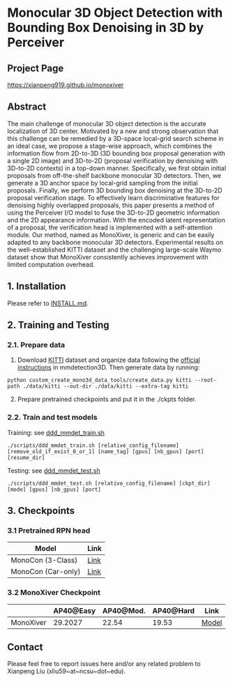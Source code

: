   # Monocular 3D Object Detection with Bounding Box Denoising in 3D by Perceiver

  ## Project Page

https://xianpeng919.github.io/monoxiver

## Abstract

The main challenge of monocular 3D object detection is the accurate localization of 3D center. Motivated by a new and strong observation that this challenge can be remedied by a 3D-space local-grid search scheme in an ideal case, we propose a stage-wise approach, which combines the information flow from 2D-to-3D (3D bounding box proposal generation with a single 2D image) and 3D-to-2D (proposal verification by denoising with 3D-to-2D contexts) in a top-down manner. Specifically, we first obtain initial proposals from off-the-shelf backbone monocular 3D detectors. Then, we generate a 3D anchor space by local-grid sampling from the initial proposals. Finally, we perform 3D bounding box denoising at the 3D-to-2D proposal verification stage. To effectively learn discriminative features for denoising highly overlapped proposals, this paper presents a method of using the Perceiver I/O model to fuse the 3D-to-2D geometric information and the 2D appearance information. With the encoded latent representation of a proposal, the verification head is implemented with a self-attention module. Our method, named as MonoXiver, is generic and can be easily adapted to any backbone monocular 3D detectors. Experimental results on the well-established KITTI dataset and the challenging large-scale Waymo dataset show that MonoXiver consistently achieves improvement with limited computation overhead.

## 1. Installation

Please refer to [INSTALL.md](install.md).

## 2. Training and Testing

### 2.1. Prepare data

1) Download [KITTI](http://www.cvlibs.net/datasets/kitti/eval_object.php?obj_benchmark=3d) dataset and organize data 
 following the [official instructions](https://mmdetection3d.readthedocs.io/en/latest/)
  in mmdetection3D. Then generate data by running:
  
```
python custom_create_mono3d_data_tools/create_data.py kitti --root-path ./data/kitti --out-dir ./data/kitti --extra-tag kitti
```

2) Prepare pretrained checkpoints and put it in the ./ckpts folder.

### 2.2. Train and test models

Training: see [ddd_mmdet_train.sh](./scripts/ddd_mmdet_train.sh)

```
./scripts/ddd_mmdet_train.sh [relative_config_filename] [remove_old_if_exist_0_or_1] [name_tag] [gpus] [nb_gpus] [port] [resume_dir]
```

Testing: see [ddd_mmdet_test.sh](./scripts/ddd_mmdet_test.sh)

```
./scripts/ddd_mmdet_test.sh [relative_config_filename] [ckpt_dir] [mode] [gpus] [nb_gpus] [port]
```

## 3. Checkpoints

### 3.1 Pretrained RPN head

|    Model     | Link      |
| ------- | --------- |
| MonoCon (3-Class) | [Link](https://github.com/Xianpeng919/monoxiver/releases/download/monoxiver/monocon_pretrained_rpn_3cls.pth) |
| MonoCon (Car-only) | [Link](https://github.com/Xianpeng919/monoxiver/releases/download/monoxiver/monocon_pretrained_rpn_car.pth) |

### 3.2 MonoXiver Checkpoint
|         | AP40@Easy | AP40@Mod. | AP40@Hard | Link      |
| ------- | --------- |-----------|-----------|-----|
| MonoXiver |  29.2027  | 22.54   | 19.53 | [Model](https://github.com/Xianpeng919/monoxiver/releases/download/monoxiver/monoxiver.pth) |

## Contact

Please feel free to report issues here and/or any related problem to Xianpeng Liu (xliu59~at~ncsu~dot~edu).







